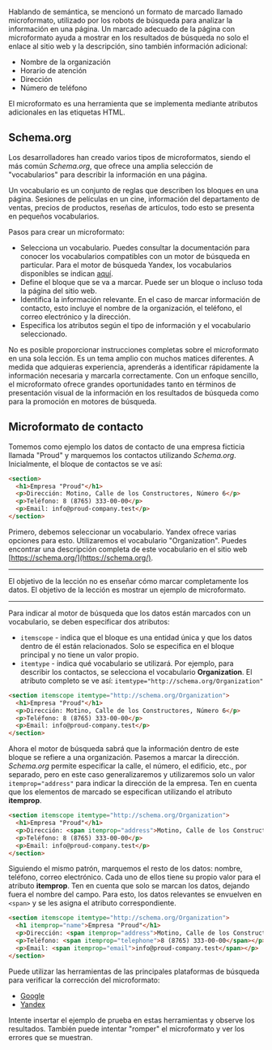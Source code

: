 Hablando de semántica, se mencionó un formato de marcado llamado microformato, utilizado por los robots de búsqueda para analizar la información en una página. Un marcado adecuado de la página con microformato ayuda a mostrar en los resultados de búsqueda no solo el enlace al sitio web y la descripción, sino también información adicional:

* Nombre de la organización
* Horario de atención
* Dirección
* Número de teléfono

El microformato es una herramienta que se implementa mediante atributos adicionales en las etiquetas HTML.

## Schema.org

Los desarrolladores han creado varios tipos de microformatos, siendo el más común _Schema.org_, que ofrece una amplia selección de "vocabularios" para describir la información en una página.

Un vocabulario es un conjunto de reglas que describen los bloques en una página. Sesiones de películas en un cine, información del departamento de ventas, precios de productos, reseñas de artículos, todo esto se presenta en pequeños vocabularios.

Pasos para crear un microformato:

* Selecciona un vocabulario. Puedes consultar la documentación para conocer los vocabularios compatibles con un motor de búsqueda en particular. Para el motor de búsqueda Yandex, los vocabularios disponibles se indican [aquí](https://es.wikipedia.org/wiki/Schema.org).
* Define el bloque que se va a marcar. Puede ser un bloque o incluso toda la página del sitio web.
* Identifica la información relevante. En el caso de marcar información de contacto, esto incluye el nombre de la organización, el teléfono, el correo electrónico y la dirección.
* Especifica los atributos según el tipo de información y el vocabulario seleccionado.

No es posible proporcionar instrucciones completas sobre el microformato en una sola lección. Es un tema amplio con muchos matices diferentes. A medida que adquieras experiencia, aprenderás a identificar rápidamente la información necesaria y marcarla correctamente. Con un enfoque sencillo, el microformato ofrece grandes oportunidades tanto en términos de presentación visual de la información en los resultados de búsqueda como para la promoción en motores de búsqueda.

## Microformato de contacto

Tomemos como ejemplo los datos de contacto de una empresa ficticia llamada "Proud" y marquemos los contactos utilizando _Schema.org_. Inicialmente, el bloque de contactos se ve así:

```html
<section>
  <h1>Empresa "Proud"</h1>
  <p>Dirección: Motino, Calle de los Constructores, Número 6</p>
  <p>Teléfono: 8 (8765) 333-00-00</p>
  <p>Email: info@proud-company.test</p>
</section>
```

Primero, debemos seleccionar un vocabulario. Yandex ofrece varias opciones para esto. Utilizaremos el vocabulario "Organization". Puedes encontrar una descripción completa de este vocabulario en el sitio web [https://schema.org/](https://schema.org/).

---

El objetivo de la lección no es enseñar cómo marcar completamente los datos. El objetivo de la lección es mostrar un ejemplo de microformato.

---

Para indicar al motor de búsqueda que los datos están marcados con un vocabulario, se deben especificar dos atributos:

* `itemscope` - indica que el bloque es una entidad única y que los datos dentro de él están relacionados. Solo se especifica en el bloque principal y no tiene un valor propio.
* `itemtype` - indica qué vocabulario se utilizará. Por ejemplo, para describir los contactos, se selecciona el vocabulario **Organization**. El atributo completo se ve así: `itemtype="http://schema.org/Organization"`

```html
<section itemscope itemtype="http://schema.org/Organization">
  <h1>Empresa "Proud"</h1>
  <p>Dirección: Motino, Calle de los Constructores, Número 6</p>
  <p>Teléfono: 8 (8765) 333-00-00</p>
  <p>Email: info@proud-company.test</p>
</section>
```

Ahora el motor de búsqueda sabrá que la información dentro de este bloque se refiere a una organización. Pasemos a marcar la dirección. _Schema.org_ permite especificar la calle, el número, el edificio, etc., por separado, pero en este caso generalizaremos y utilizaremos solo un valor `itemprop="address"` para indicar la dirección de la empresa. Ten en cuenta que los elementos de marcado se especifican utilizando el atributo **itemprop**.

```html
<section itemscope itemtype="http://schema.org/Organization">
  <h1>Empresa "Proud"</h1>
  <p>Dirección: <span itemprop="address">Motino, Calle de los Constructores, Número 6</span></p>
  <p>Teléfono: 8 (8765) 333-00-00</p>
  <p>Email: info@proud-company.test</p>
</section>
```

Siguiendo el mismo patrón, marquemos el resto de los datos: nombre, teléfono, correo electrónico. Cada uno de ellos tiene su propio valor para el atributo **itemprop**. Ten en cuenta que solo se marcan los datos, dejando fuera el nombre del campo. Para esto, los datos relevantes se envuelven en ``<span>`` y se les asigna el atributo correspondiente.

```html
<section itemscope itemtype="http://schema.org/Organization">
  <h1 itemprop="name">Empresa "Proud"</h1>
  <p>Dirección: <span itemprop="address">Motino, Calle de los Constructores, Número 6</span></p>
  <p>Teléfono: <span itemprop="telephone">8 (8765) 333-00-00</span></p>
  <p>Email: <span itemprop="email">info@proud-company.test</span></p>
</section>
```

Puede utilizar las herramientas de las principales plataformas de búsqueda para verificar la corrección del microformato:

* [Google](https://search.google.com/test/rich-results)
* [Yandex](https://webmaster.yandex.ru/tools/microtest/)

Intente insertar el ejemplo de prueba en estas herramientas y observe los resultados. También puede intentar "romper" el microformato y ver los errores que se muestran.
